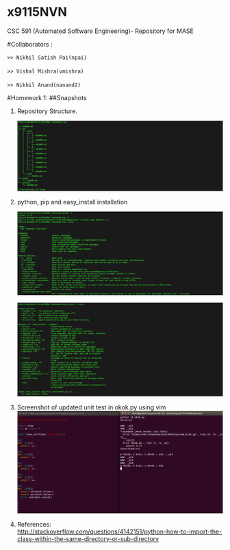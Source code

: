 # x9115NVN
CSC 591 (Automated Software Engineering)- Repository for MASE

#Collaborators :

	>> Nikhil Satish Pai(npai)

	>> Vishal Mishra(vmishra)

	>> Nikhil Anand(nanand2)

#Homework 1:
##Snapshots

1. Repository Structure.

	![soemTExt](./images/Repo-struct.png)

2. python, pip and easy_install installation

   ![soemTExt](./images/Python-pip-help.png)

   ![soemTExt](./images/Easy_install.png)

3. Screenshot of updated unit test in okok.py using vim  
   ![soemTExt](./images/test_case.png)

4. References:  
   http://stackoverflow.com/questions/4142151/python-how-to-import-the-class-within-the-same-directory-or-sub-directory 
